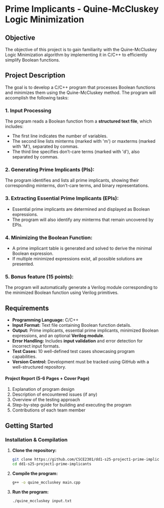 # Prime Implicants - Quine-McCluskey Logic Minimization

##  Objective
The objective of this project is to gain familiarity with the Quine-McCluskey Logic Minimization algorithm by implementing it in C/C++ to efficiently simplify Boolean functions.

## Project Description
The goal is to develop a C/C++ program that processes Boolean functions and minimizes them using the Quine-McCluskey method. The program will accomplish the following tasks:

### **1. Input Processing**
The program reads a Boolean function from a **structured text file**, which includes:
- The first line indicates the number of variables.
- The second line lists minterms (marked with 'm') or maxterms (marked with 'M'), separated by commas.
- The third line specifies don’t-care terms (marked with 'd'), also separated by commas.

### 2. Generating Prime Implicants (PIs):
The program identifies and lists all prime implicants, showing their corresponding minterms, don’t-care terms, and binary representations.

### 3. Extracting Essential Prime Implicants (EPIs):
- Essential prime implicants are determined and displayed as Boolean expressions.
- The program will also identify any minterms that remain uncovered by EPIs.

### 4.  Minimizing the Boolean Function:
- A prime implicant table is generated and solved to derive the minimal Boolean expression.
- If multiple minimized expressions exist, all possible solutions are presented.

### 5. Bonus feature (15 points):
The program will automatically generate a Verilog module corresponding to the minimized Boolean function using Verilog primitives.

## Requirements
- **Programming Language:** C/C++
- **Input Format:** Text file containing Boolean function details.
- **Output:** Prime implicants, essential prime implicants, minimized Boolean expressions, and an optional **Verilog module**.
- **Error Handling:** Includes **input validation** and error detection for incorrect input formats.
- **Test Cases:** 10 well-defined test cases showcasing program capabilities.
- **Version Control:** Development must be tracked using GitHub with a well-structured repository.


#### **Project Report (5-6 Pages + Cover Page)**
1. Explanation of program design
2. Description of encountered issues (if any)
3. Overview of the testing approach
4. Step-by-step guide for building and executing the program
5. Contributions of each team member

##  Getting Started
###  **Installation & Compilation**
1. **Clone the repository:**
   ```sh
   git clone https://github.com/CSCE2301/dd1-s25-project1-prime-implicants.git
   cd dd1-s25-project1-prime-implicants
2. **Compile the program:**
    ```sh
    g++ -o quine_mccluskey main.cpp

3. **Run the program:**
    ```sh
    ./quine_mccluskey input.txt

